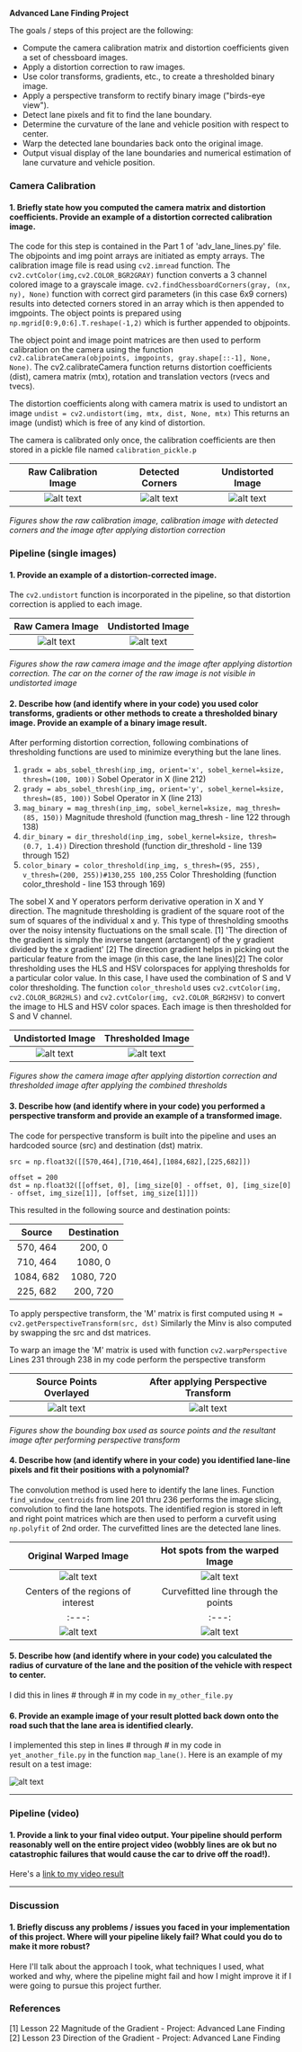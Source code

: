 **Advanced Lane Finding Project**

The goals / steps of this project are the following:

* Compute the camera calibration matrix and distortion coefficients given a set of chessboard images.
* Apply a distortion correction to raw images.
* Use color transforms, gradients, etc., to create a thresholded binary image.
* Apply a perspective transform to rectify binary image ("birds-eye view").
* Detect lane pixels and fit to find the lane boundary.
* Determine the curvature of the lane and vehicle position with respect to center.
* Warp the detected lane boundaries back onto the original image.
* Output visual display of the lane boundaries and numerical estimation of lane curvature and vehicle position.

[//]: # (Image References)

[image1]: ./camera_cal/calibration3.jpg "Raw Calibration Image"
[image2]: ./output_images/calibration3_corners.jpg "Detected Corners"
[image3]: ./output_images/cal3_undistorted.jpg "Undistorted Image"
[image4]: ./test_images/test2.jpg "Test Image"
[image5]: ./output_images/test2_undist.jpg "Undistorted Test Image"
[image6]: ./output_images/test2_thresh_F.jpg "Thesholded Test Image"
[image7]: ./output_images/test2_overlayed.jpg "Mask Overlayed Image"
[image8]: ./output_images/test2_warped.jpg "Warped Image"
[image9]: ./output_images/output.jpg "Lane Line Identifiers"
[image10]: ./output_images/output_1.jpg "Centroids of Lane Lines"
[image11]: ./output_images/output_2.jpg "Curvefitted Line"
[video1]: ./project_video.mp4 "Video"

### Camera Calibration

#### 1. Briefly state how you computed the camera matrix and distortion coefficients. Provide an example of a distortion corrected calibration image.

The code for this step is contained in the Part 1 of 'adv_lane_lines.py' file.
The objpoints and img point arrays are initiated as empty arrays. The calibration image file is read using ```cv2.imread``` function.
The ```cv2.cvtColor(img,cv2.COLOR_BGR2GRAY)``` function converts a 3 channel colored image to a grayscale image. ```cv2.findChessboardCorners(gray, (nx, ny), None)``` function with correct gird parameters (in this case 6x9 corners) results into detected corners stored in an array which is then appended to imgpoints. The object points is prepared using ```np.mgrid[0:9,0:6].T.reshape(-1,2)``` which is further appended to objpoints. 

The object point and image point matrices are then used to perform calibration on the camera using the function ```cv2.calibrateCamera(objpoints, imgpoints, gray.shape[::-1], None, None)```. The cv2.calibrateCamera function returns distortion coefficients (dist), camera matrix (mtx), rotation and translation vectors (rvecs and tvecs).

The distortion coefficients along with camera matrix is used to undistort an image
 ```undist = cv2.undistort(img, mtx, dist, None, mtx)``` 
This returns an image (undist) which is free of any kind of distortion.

The camera is calibrated only once, the calibration coefficients are then stored in a pickle file named ```calibration_pickle.p```

| Raw Calibration Image | Detected Corners | Undistorted Image |
|:---:|:---:|:---:|
| ![alt text][image1] | ![alt text][image2] | ![alt text][image3] |

*Figures show the raw calibration image, calibration image with detected corners and the image after applying distortion correction*

### Pipeline (single images)

#### 1. Provide an example of a distortion-corrected image.

The ```cv2.undistort``` function is incorporated in the pipeline, so that distortion correction is applied to each image. 

| Raw Camera Image | Undistorted Image |
|:---:|:---:|
| ![alt text][image4] | ![alt text][image5] |

*Figures show the raw camera image and the image after applying distortion correction. The car on the corner of the raw image is not visible in undistorted image*

#### 2. Describe how (and identify where in your code) you used color transforms, gradients or other methods to create a thresholded binary image.  Provide an example of a binary image result.

After performing distortion correction, following combinations of thresholding functions are used to minimize everything but the lane lines.
1. ```gradx = abs_sobel_thresh(inp_img, orient='x', sobel_kernel=ksize, thresh=(100, 100))``` Sobel Operator in X (line 212) 
2. ```grady = abs_sobel_thresh(inp_img, orient='y', sobel_kernel=ksize, thresh=(85, 100))``` Sobel Operator in X (line 213)
3. ```mag_binary = mag_thresh(inp_img, sobel_kernel=ksize, mag_thresh=(85, 150))``` Magnitude threshold (function mag_thresh - line 122 through 138)
4. ```dir_binary = dir_threshold(inp_img, sobel_kernel=ksize, thresh=(0.7, 1.4))``` Direction threshold (function dir_threshold - line 139 through 152)
5. ```color_binary = color_threshold(inp_img, s_thresh=(95, 255), v_thresh=(200, 255))#130,255 100,255``` Color Thresholding (function color_threshold - line 153 through 169)

The sobel X and Y operators perform derivative operation in X and Y direction. 
The magnitude thresholding is gradient of the square root of the sum of squares of the individual x and y. This type of thresholding smooths over the noisy intensity fluctuations on the small scale. [1] 
'The direction of the gradient is simply the inverse tangent (arctangent) of the y gradient divided by the x gradient' [2] The direction gradient helps in picking out the particular feature from the image (in this case, the lane lines)[2]
The color thresholding uses the HLS and HSV colorspaces for applying thresholds for a particular color value. In this case, I have used the combination of S and V color thresholding. The function ```color_threshold``` uses ```cv2.cvtColor(img, cv2.COLOR_BGR2HLS)``` and ```cv2.cvtColor(img, cv2.COLOR_BGR2HSV)``` to convert the image to HLS and HSV color spaces. Each image is then thresholded for S and V channel.  

| Undistorted Image | Thresholded Image |
|:---:|:---:|
| ![alt text][image5] | ![alt text][image6] |

*Figures show the camera image after applying distortion correction and thresholded image after applying the combined thresholds*

#### 3. Describe how (and identify where in your code) you performed a perspective transform and provide an example of a transformed image.

The code for perspective transform is built into the pipeline and uses an hardcoded source (src) and destination (dst) matrix. 

```src = np.float32([[570,464],[710,464],[1084,682],[225,682]])```
```
offset = 200
dst = np.float32([[offset, 0], [img_size[0] - offset, 0], [img_size[0] - offset, img_size[1]], [offset, img_size[1]]])
```

This resulted in the following source and destination points:

| Source        | Destination   | 
|:-------------:|:-------------:| 
| 570, 464      | 200, 0        | 
| 710, 464      | 1080, 0       |
| 1084, 682     | 1080, 720     |
| 225, 682      | 200, 720      |

To apply perspective transform, the 'M' matrix is first computed using ```M = cv2.getPerspectiveTransform(src, dst)```
Similarly the Minv is also computed by swapping the src and dst matrices. 

To warp an image the 'M' matrix is used with function ```cv2.warpPerspective``` 
Lines 231 through 238 in my code perform the perspective transform

| Source Points Overlayed | After applying Perspective Transform |
|:---:|:---:|
| ![alt text][image7] | ![alt text][image8] |

*Figures show the bounding box used as source points and the resultant image after performing perspective transform*

#### 4. Describe how (and identify where in your code) you identified lane-line pixels and fit their positions with a polynomial?

The convolution method is used here to identify the lane lines. 
Function ```find_window_centroids``` from line 201 thru	236 performs the image slicing, convolution to find the lane hotspots.
The identified region is stored in left and right point matrices which are then used to perform a curvefit using ```np.polyfit``` of 2nd order.
The curvefitted lines are the detected lane lines. 

| Original Warped Image | Hot spots from the warped Image |
|:---:|:---:|
| ![alt text][image8] | ![alt text][image9] |
| Centers of the regions of interest | Curvefitted line through the points |
|:---:|:---:|
| ![alt text][image10] | ![alt text][image11] |

#### 5. Describe how (and identify where in your code) you calculated the radius of curvature of the lane and the position of the vehicle with respect to center.

I did this in lines # through # in my code in `my_other_file.py`

#### 6. Provide an example image of your result plotted back down onto the road such that the lane area is identified clearly.

I implemented this step in lines # through # in my code in `yet_another_file.py` in the function `map_lane()`.  Here is an example of my result on a test image:

![alt text][image6]

---

### Pipeline (video)

#### 1. Provide a link to your final video output.  Your pipeline should perform reasonably well on the entire project video (wobbly lines are ok but no catastrophic failures that would cause the car to drive off the road!).

Here's a [link to my video result](./project_video.mp4)

---

### Discussion

#### 1. Briefly discuss any problems / issues you faced in your implementation of this project.  Where will your pipeline likely fail?  What could you do to make it more robust?

Here I'll talk about the approach I took, what techniques I used, what worked and why, where the pipeline might fail and how I might improve it if I were going to pursue this project further.  

### References 
[1] Lesson 22 Magnitude of the Gradient - Project: Advanced Lane Finding 
[2] Lesson 23 Direction of the Gradient - Project: Advanced Lane Finding 
